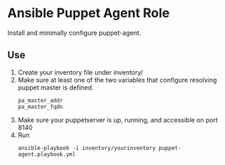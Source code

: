 # Ansible Puppet Agent Role
Install and minimally configure puppet-agent.

## Use

1. Create your inventory file under inventory/
1. Make sure at least one of the two variables that configure resolving puppet master is defined.
    ```
    pa_master_addr
    pa_master_fqdn
    ```
1. Make sure your puppetserver is up, running, and accessible on port 8140
1. Run
    ```
    ansible-playbook -i inventory/yourinventory puppet-agent.playbook.yml
    ```


